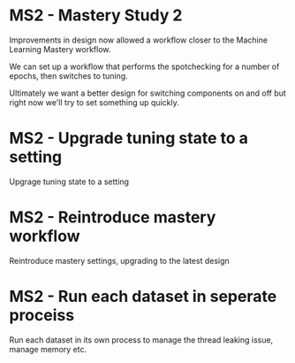# MS2 - Mastery Study 2

Improvements in design now allowed a workflow closer to the Machine Learning Mastery workflow.

We can set up a workflow that performs the spotchecking for a number of epochs, then switches to
tuning.

Ultimately we want a better design for switching components on and off but right now we'll try to
set something up quickly.

# MS2 - Upgrade tuning state to a setting

Upgrage tuning state to a setting

# MS2 - Reintroduce mastery workflow

Reintroduce mastery settings, upgrading to the latest design

# MS2 - Run each dataset in seperate proceiss

Run each dataset in its own process to manage the thread leaking issue,
manage memory etc.
